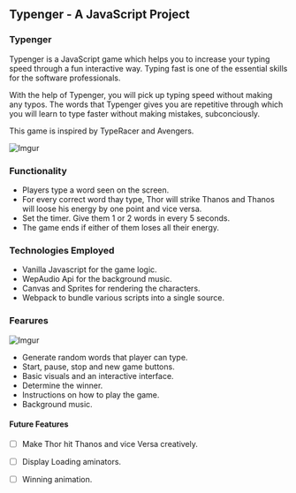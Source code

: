 ## Typenger - A JavaScript Project

### Typenger

Typenger is a JavaScript game which helps you to increase your typing speed through a fun interactive way. Typing fast is one of the essential skills for the software professionals.

With the help of Typenger, you will pick up typing speed without making any typos. The words that Typenger gives you are repetitive through which you will learn to type faster without making mistakes, subconciously.

This game is inspired by TypeRacer and Avengers.

![Imgur](https://i.imgur.com/PiWKBH8.png)

### Functionality

* Players type a word seen on the screen. 
* For every correct word thay type, Thor will strike Thanos and Thanos will loose his energy by one point and vice versa.
* Set the timer. Give them 1 or 2 words in  every 5 seconds.
* The game ends if either of them loses all their energy.

### Technologies Employed

* Vanilla Javascript for the game logic.
* WepAudio Api for the background music.
* Canvas and Sprites for rendering the characters.
* Webpack to bundle various scripts into a single source.

### Fearures

![Imgur](https://i.imgur.com/IpMNpdr.png)

* Generate random words that player can type.
* Start, pause, stop and new game buttons.
* Basic visuals and an interactive interface.
* Determine the winner.
* Instructions on how to play the game.
* Background music.

#### Future Features

- [ ] Make Thor hit Thanos and vice Versa creatively.
- [ ] Display Loading aminators.
- [ ] Winning animation.


